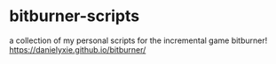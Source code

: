 # bitburner-scripts
a collection of my personal scripts for the incremental game bitburner! https://danielyxie.github.io/bitburner/
